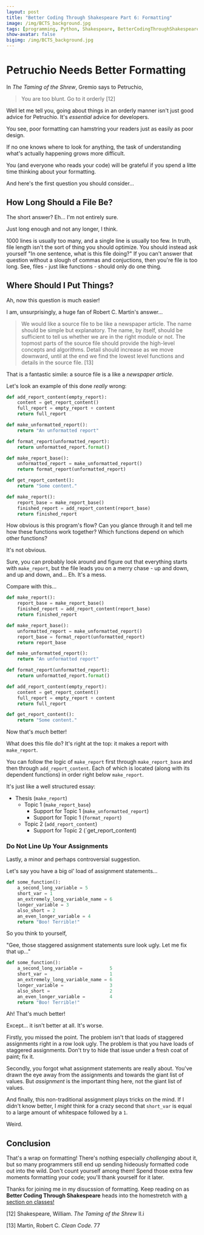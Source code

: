 ```yaml
---
layout: post
title: "Better Coding Through Shakespeare Part 6: Formatting"
image: /img/BCTS_background.jpg
tags: [programming, Python, Shakespeare, BetterCodingThroughShakespeare, teaching]
show-avatar: false
bigimg: /img/BCTS_background.jpg
---
```


# Petruchio Needs Better Formatting

In *The Taming of the Shrew*, Gremio says to Petruchio,

> You are too blunt. Go to it orderly [12]

Well let me tell you, going about things in an orderly manner isn't just good advice for Petruchio. 
It's *essential* advice for developers.

You see, poor formatting can hamstring your readers just as easily as poor design.

If no one knows where to look for anything, the task of understanding what's actually happening grows more difficult.

You (and everyone who reads your code) will be grateful if you spend a litte time thinking about your formatting.

And here's the first question you should consider...

## How Long Should a File Be? 

The short answer? Eh... I'm not entirely sure.

Just long enough and not any longer, I think. 

1000 lines is usually too many, and a single line is usually too few. 
In truth, file length isn't the sort of thing you should optimize. 
You should instead ask yourself "In one sentence, what is this file doing?" 
If you can't answer that question without a slough of commas and conjuctions, 
then you're file is too long. See, files - just like functions - should only do one thing.

## Where Should I Put Things?

Ah, now this question is much easier!

I am, unsurprisingly, a huge fan of Robert C. Martin's answer...

>We would like a source file to be like a newspaper article. The name should be simple
but explanatory. The name, by itself, should be sufficient to tell us whether we are in the
right  module  or  not.  The  topmost  parts  of  the  source  file  should  provide  the  high-level
concepts and algorithms. Detail should increase as we move downward, until at the end
we find the lowest level functions and details in the source file. [13]

That is a fantastic simile: a source file is a like a *newspaper article*.

Let's look an example of this done *really* wrong:


```python
def add_report_content(empty_report):
    content = get_report_content()
    full_report = empty_report + content
    return full_report

def make_unformatted_report():
    return "An unformatted report"

def format_report(unformatted_report):
    return unformatted_report.format()

def make_report_base():
    unformatted_report = make_unformatted_report()
    return format_report(unformatted_report)

def get_report_content():
    return "Some content."

def make_report():
    report_base = make_report_base()
    finished_report = add_report_content(report_base)
    return finished_report
```

How obvious is this program's flow? Can you glance through it and tell me how these functions work together? Which functions depend on which other functions?

It's not obvious. 

Sure, you can probably look around and figure out that everything starts with `make_report`, but the file leads you on a merry chase - up and down, and up and down, and... Eh. It's a mess.

Compare with this...


```python
def make_report():
    report_base = make_report_base()
    finished_report = add_report_content(report_base)
    return finished_report

def make_report_base():
    unformatted_report = make_unformatted_report()
    report_base = format_report(unformatted_report)
    return report_base

def make_unformatted_report():
    return "An unformatted report"

def format_report(unformatted_report):
    return unformatted_report.format()

def add_report_content(empty_report):
    content = get_report_content()
    full_report = empty_report + content
    return full_report

def get_report_content():
    return "Some content."
```

Now that's *much* better!

What does this file do? It's right at the top: it makes a report with `make_report`.

You can follow the logic of `make_report` first through `make_report_base` and then through `add_report_content`. Each of which is located (along with its dependent functions) in order right below `make_report`.

It's just like a well structured essay:
- Thesis (`make_report`)
    - Topic 1 (`make_report_base`)
        - Support for Topic 1 (`make_unformatted_report`)
        - Support for Topic 1 (`format_report`)
    - Topic 2 (`add_report_content`)
        - Support for Topic 2 (`get_report_content)

### Do Not Line Up Your Assignments

Lastly, a minor and perhaps controversial suggestion.

Let's say you have a big ol' load of assignment statements...


```python
def some_function():
    a_second_long_variable = 5
    short_var = 1
    an_extremely_long_variable_name = 6
    longer_variable = 3
    also_short = 2
    an_even_longer_variable = 4
    return "Boo! Terrible!"
```

So you think to yourself, 

"Gee, those staggered assignment statements sure look ugly. Let me fix that up..."


```python
def some_function():
    a_second_long_variable =          5
    short_var =                       1
    an_extremely_long_variable_name = 6
    longer_variable =                 3
    also_short =                      2
    an_even_longer_variable =         4
    return "Boo! Terrible!"
```

Ah! That's much better!

Except... it isn't better at all. It's worse.

Firstly, you missed the point. The problem isn't that loads of staggered assignments right in a row look ugly. The problem is that you have loads of staggered assignments. Don't try to hide that issue under a fresh coat of paint; fix it. 

Secondly, you forgot what assignment statements are really about. You've drawn the eye away from the assignments and towards the giant list of values. But *assignment* is the important thing here, not the giant list of values.

And finally, this non-traditional assignment plays tricks on the mind. If I didn't know better, I *might* think for a crazy second that `short_var` is equal to a large amount of whitespace followed by a `1`. 

Weird.

## Conclusion

That's a wrap on formatting! There's nothing especially *challenging* about it, but so many programmers still
end up sending hideously formatted code out into the wild. Don't count yourself among them! Spend those
extra few moments formatting your code; you'll thank yourself for it later.

Thanks for joining me in my disucssion of formatting. Keep reading on as **Better Coding Through Shakespeare**
heads into the homestretch with [a section on classes!](/2018-08-23-bcts-objects)

[12] Shakespeare, William. *The Taming of the Shrew* II.i

[13] Martin, Robert C. *Clean Code.* 77
